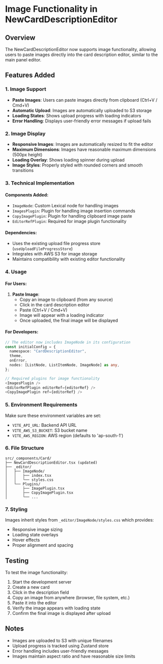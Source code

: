 # Image Functionality in NewCardDescriptionEditor

## Overview
The NewCardDescriptionEditor now supports image functionality, allowing users to paste images directly into the card description editor, similar to the main panel editor.

## Features Added

### 1. Image Support
- **Paste Images**: Users can paste images directly from clipboard (Ctrl+V / Cmd+V)
- **Automatic Upload**: Images are automatically uploaded to S3 storage
- **Loading States**: Shows upload progress with loading indicators
- **Error Handling**: Displays user-friendly error messages if upload fails

### 2. Image Display
- **Responsive Images**: Images are automatically resized to fit the editor
- **Maximum Dimensions**: Images have reasonable maximum dimensions (500px height)
- **Loading Overlay**: Shows loading spinner during upload
- **Image Styles**: Properly styled with rounded corners and smooth transitions

### 3. Technical Implementation

#### Components Added:
- `ImageNode`: Custom Lexical node for handling images
- `ImagesPlugin`: Plugin for handling image insertion commands
- `CopyImagePlugin`: Plugin for handling clipboard image paste
- `EditorRefPlugin`: Required for image plugin functionality

#### Dependencies:
- Uses the existing upload file progress store (`useUploadFileProgressStore`)
- Integrates with AWS S3 for image storage
- Maintains compatibility with existing editor functionality

### 4. Usage

#### For Users:
1. **Paste Image**: 
   - Copy an image to clipboard (from any source)
   - Click in the card description editor
   - Paste (Ctrl+V / Cmd+V)
   - Image will appear with a loading indicator
   - Once uploaded, the final image will be displayed

#### For Developers:
```typescript
// The editor now includes ImageNode in its configuration
const initialConfig = {
  namespace: "CardDescriptionEditor",
  theme,
  onError,
  nodes: [ListNode, ListItemNode, ImageNode] as any,
};

// Required plugins for image functionality
<ImagesPlugin />
<EditorRefPlugin editorRef={editorRef} />
<CopyImagePlugin ref={editorRef} />
```

### 5. Environment Requirements
Make sure these environment variables are set:
- `VITE_API_URL`: Backend API URL
- `VITE_AWS_S3_BUCKET`: S3 bucket name
- `VITE_AWS_REGION`: AWS region (defaults to 'ap-south-1')

### 6. File Structure
```
src/_components/Card/
├── NewCardDescriptionEditor.tsx (updated)
├── _editor/
│   ├── ImageNode/
│   │   ├── index.tsx
│   │   └── styles.css
│   └── Plugins/
│       ├── ImagePlugin.tsx
│       ├── CopyImagePlugin.tsx
│       └── ...
```

### 7. Styling
Images inherit styles from `_editor/ImageNode/styles.css` which provides:
- Responsive image sizing
- Loading state overlays
- Hover effects
- Proper alignment and spacing

## Testing
To test the image functionality:
1. Start the development server
2. Create a new card
3. Click in the description field
4. Copy an image from anywhere (browser, file system, etc.)
5. Paste it into the editor
6. Verify the image appears with loading state
7. Confirm the final image is displayed after upload

## Notes
- Images are uploaded to S3 with unique filenames
- Upload progress is tracked using Zustand store
- Error handling includes user-friendly messages
- Images maintain aspect ratio and have reasonable size limits 